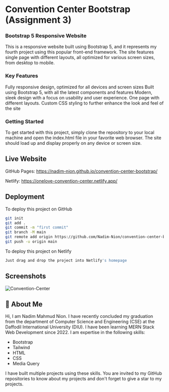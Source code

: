 
# Convention Center Bootstrap (Assignment 3)

### Bootstrap 5 Responsive Website
This is a responsive website built using Bootstrap 5, and it represents my fourth project using this popular front-end framework. The site features single page with different layouts, all optimized for various screen sizes, from desktop to mobile.

### Key Features
Fully responsive design, optimized for all devices and screen sizes
Built using Bootstrap 5, with all the latest components and features
Modern, sleek design with a focus on usability and user experience.
One page with different layouts.
Custom CSS styling to further enhance the look and feel of the site

### Getting Started
To get started with this project, simply clone the repository to your local machine and open the index.html file in your favorite web browser. The site should load up and display properly on any device or screen size.


## Live Website

GitHub Pages: https://nadim-nion.github.io/convention-center-bootstrap/

Netlify: https://onelove-convention-center.netlify.app/

## Deployment

To deploy this project on GitHub

```bash
git init
git add .      
git commit -m "first commit"
git branch -M main
git remote add origin https://github.com/Nadim-Nion/convention-center-bootstrap.git
git push -u origin main

```


To deploy this project on Netlify

```bash
Just drag and drop the project into Netlify's homepage

```

## Screenshots

![Convention-Center](https://user-images.githubusercontent.com/60613933/226691764-8aa2ee7a-f4df-49af-8532-28438394c79c.png)



## 🚀 About Me
Hi, I am Nadim Mahmud Nion. I have recently concluded my graduation from the department of Computer Science and Engineering (CSE) at the Daffodil International University (DIU). I have been learning MERN Stack Web Development since 2022. I am expertise in the following skills:

* Bootstrap
* Tailwind
* HTML
* CSS
* Media Query

I have built multiple projects using these skills. You are invited to my GitHub repositories to know about my projects and don't forget to give a star to my projects.